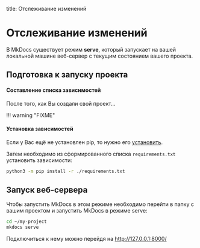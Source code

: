 title: Отслеживание изменений

# Отслеживание изменений

В MkDocs существует режим **serve**, который запускает на вашей локальной машине веб-сервер с текущим состоянием вашего проекта.

## Подготовка к запуску проекта

#### Составление списка зависимостей

После того, как Вы создали свой проект...

!!! warning "FIXME"

#### Установка зависимостей

Если у Вас ещё не установлен pip, то нужно его [установить](mkdocs-install.md#1_pip).

Затем необходимо из сформированного списка `requirements.txt` установить зависимости:

```bash
python3 -m pip install -r ./requirements.txt
```

## Запуск веб-сервера

Чтобы запустить MkDocs в этом режиме необходимо перейти в папку с вашим проектом и запустить MkDocs в режиме serve:

```bash
cd ~/my-project
mkdocs serve
```

Подключиться к нему можно перейдя на http://127.0.0.1:8000/

